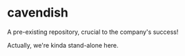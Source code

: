 # cavendish

A pre-existing repository, crucial to the company's success!

Actually, we're kinda stand-alone here.
